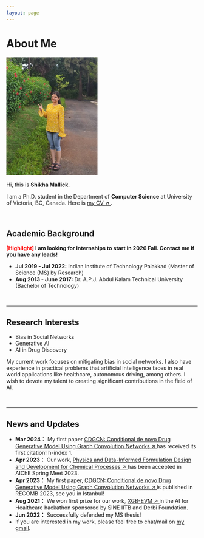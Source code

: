 ```yaml
---
layout: page
---
```


# About Me

<img src="images/profile_big_2.jpg" class="floatpic" width="240" height="310">

Hi, this is **Shikha Mallick**.

I am a Ph.D. student in the Department of **Computer Science** at University of Victoria, BC, Canada. Here is <a href="file/Shikha_Mallick_Resume.pdf" target="_blank" rel="noopener"
   aria-label="my CV (opens in a new tab)">
  my CV <span aria-hidden="true">↗</span>
</a>.

<br>

## Academic Background

**<font color='red'>[Highlight]</font> I am looking for internships to start in 2026 Fall. Contact me if you have any leads!**

- **Jul 2019 - Jul 2022:** Indian Institute of Technology Palakkad (Master of Science (MS) by Research)
- **Aug 2013 - June 2017:** Dr. A.P.J. Abdul Kalam Technical University (Bachelor of Technology)

<br>

---

## Research Interests

- Bias in Social Networks
- Generative AI
- AI in Drug Discovery

My current work focuses on mitigating bias in social networks. I also have experience in practical problems that artificial intelligence faces in real world applications like healthcare, autonomous driving, among others. I wish to devote my talent to creating significant contributions in the field of AI.

<br>

---

## News and Updates

- **Mar 2024：** My first paper <a href="https://link.springer.com/chapter/10.1007/978-3-031-29119-7_7" target="_blank" rel="noopener"
   aria-label="CDGCN: Conditional de novo Drug Generative Model Using Graph Convolution Networks (opens in a new tab)">
  CDGCN: Conditional de novo Drug Generative Model Using Graph Convolution Networks <span aria-hidden="true">↗</span>
</a> has received its first citation! h-index 1.
- **Apr 2023：** Our work, <a href="https://aiche.confex.com/aiche/2023/meetingapp.cgi/Paper/662550" target="_blank" rel="noopener"
   aria-label="Physics and Data-Informed Formulation Design and Development for Chemical Processes (opens in a new tab)">
  Physics and Data-Informed Formulation Design and Development for Chemical Processes <span aria-hidden="true">↗</span>
</a> has been accepted in AIChE Spring Meet 2023.
- **Apr 2023：** My first paper, <a href="https://link.springer.com/chapter/10.1007/978-3-031-29119-7_7" target="_blank" rel="noopener"
   aria-label="CDGCN: Conditional de novo Drug Generative Model Using Graph Convolution Networks (opens in a new tab)">
  CDGCN: Conditional de novo Drug Generative Model Using Graph Convolution Networks <span aria-hidden="true">↗</span>
</a> is published in RECOMB 2023, see you in Istanbul!
- **Aug 2021：** We won first prize for our work, <a href="https://github.com/mshik/XGB-EVM" target="_blank" rel="noopener"
   aria-label="XGB-EVM (opens in a new tab)">
  XGB-EVM <span aria-hidden="true">↗</span>
</a> in the AI for Healthcare hackathon sponsored by SINE IITB and Derbi Foundation.
- **Jun 2022：** Successfully defended my MS thesis!
- If you are interested in my work, please feel free to chat/mail on [my gmail](mallickshikha@gmail.com).
